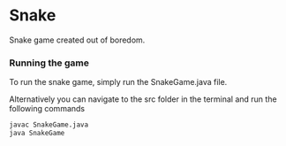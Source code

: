 # Snake

Snake game created out of boredom.

### Running the game
To run the snake game, simply run the SnakeGame.java file. 

Alternatively you can navigate to the src folder in the terminal and run the following commands

```bash
javac SnakeGame.java
java SnakeGame
```



